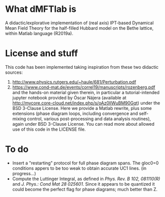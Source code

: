 # What dMFTlab is
A didactic/explorative implementation of (real axis) IPT-based Dynamical Mean Field Theory for the half-filled Hubbard model on the Bethe lattice, within Matlab language (R2019a).

# License and stuff
This code has been implemented taking inspiration from these two didactic sources:
1. http://www.physics.rutgers.edu/~haule/681/Perturbation.pdf   
2. https://www.cond-mat.de/events/correl19/manuscripts/rozenberg.pdf
and the hands-on material given therein, in particular a tutorial-intended jupyter notebook provided by Óscar Nájera (available at http://mycore.core-cloud.net/index.php/s/oAz0lIWuBM90Gqt) under the BSD 3-Clause License. Here we provide a Matlab rewrite, plus some extensions (phase diagram loops, including convergence and self-mixing control, various post-processing and data analysis routines), again under BSD 3-Clause License. You can read more about allowed use of this code in the LICENSE file.

# To do
- Insert a "restarting" protocol for full phase diagram spans. The gloc0=0 conditions appers to be too weak to obtain accurate UC1 lines. (in progress...)
- Compute the Luttinger Integral, as defined in *Phys. Rev. B 102, 081110(R)* and *J. Phys.: Cond Mat 28 025601*. Since it appears to be quantized it could become the perfect flag for phase diagrams; much better than Z.
